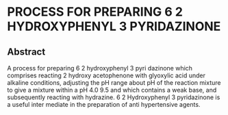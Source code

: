 # PROCESS FOR PREPARING 6 2 HYDROXYPHENYL 3 PYRIDAZINONE

## Abstract
A process for preparing 6 2 hydroxyphenyl 3 pyri dazinone which comprises reacting 2 hydroxy acetophenone with glyoxylic acid under alkaline conditions, adjusting the pH range about pH of the reaction mixture to give a mixture within a pH 4.0 9.5 and which contains a weak base, and subsequently reacting with hydrazine. 6 2 Hydroxyphenyl 3 pyridazinone is a useful inter mediate in the preparation of anti hypertensive agents.